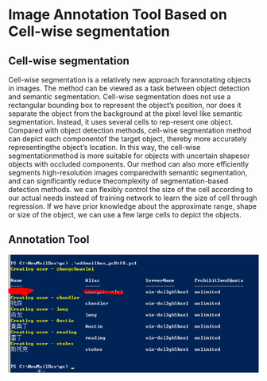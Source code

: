 # Image Annotation Tool Based on Cell-wise segmentation
## Cell-wise segmentation
Cell-wise  segmentation  is  a  relatively  new  approach  forannotating  objects  in  images.  The  method  can  be  viewed  as a  task  between  object  detection  and  semantic  segmentation. Cell-wise  segmentation  does  not  use  a  rectangular  bounding box to represent the object’s position, nor does it separate the object  from  the  background  at  the  pixel  level  like  semantic segmentation.  Instead,  it  uses  several  cells  to  rep-resent  one  object.  Compared  with  object  detection  methods, cell-wise  segmentation  method  can  depict  each  componentof  the  target  object,  thereby  more  accurately  representingthe  object’s  location.  In  this  way,  the  cell-wise  segmentationmethod  is  more  suitable  for  objects  with  uncertain  shapesor  objects  with  occluded  components.  Our  method  can  also more  efficiently  segments  high-resolution  images  comparedwith  semantic  segmentation,  and  can  significantly  reduce  thecomplexity  of  segmentation-based  detection  methods. we can flexibly control the size of the cell according to our actual needs instead of training network to learn the size  of  cell  through  regression.  If  we  have  prior  knowledge about the approximate range, shape or size of the object, we can use a few large cells to depict the objects.
## Annotation Tool
![image](https://github.com/lexsaints/powershell/blob/master/IMG/ps2.png)

